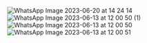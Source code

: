 ![WhatsApp Image 2023-06-20 at 14 24 14](https://github.com/yigitkocturk/senior-front/assets/67218056/01533f25-f53d-4ecf-b458-c5a95da7a773)
![WhatsApp Image 2023-06-13 at 12 00 50 (1)](https://github.com/yigitkocturk/senior-front/assets/67218056/5107375b-74f5-42cd-aa72-9218bba9d315)
![WhatsApp Image 2023-06-13 at 12 00 50](https://github.com/yigitkocturk/senior-front/assets/67218056/eb99f4b6-23f9-470e-a5a0-03188de3bcd1)
![WhatsApp Image 2023-06-13 at 12 00 51](https://github.com/yigitkocturk/senior-front/assets/67218056/0819bd8d-1205-45ec-8008-efc9f7a5b412)
